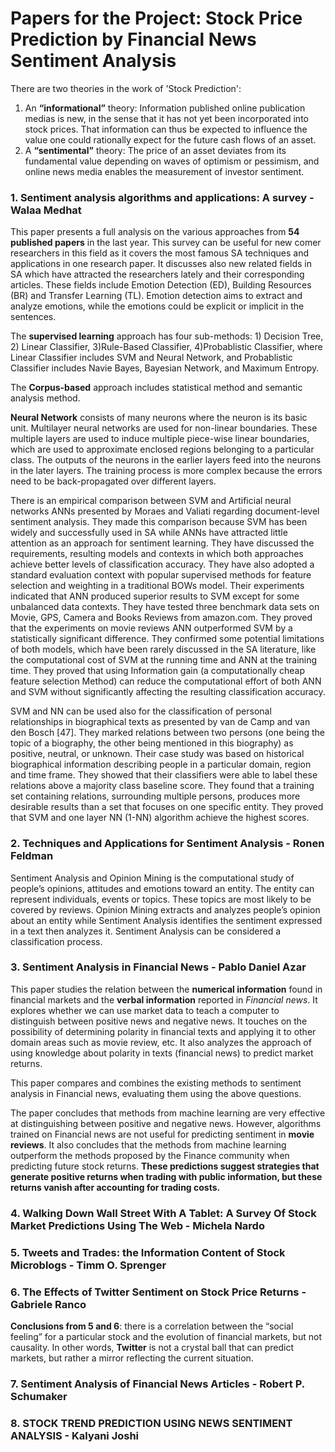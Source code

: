 
# Papers for the Project: Stock Price Prediction by Financial News Sentiment Analysis

There are two theories in the work of 'Stock Prediction':
1. An **“informational”** theory: Information published online publication medias is new, in the sense that it has not yet been incorporated into stock prices. That information can thus be expected to influence the value one could rationally expect for the future cash flows of an asset.
2. A **“sentimental”** theory: The price of an asset deviates from its fundamental value depending on waves of optimism or pessimism, and online news media enables the measurement of investor sentiment.

### 1. Sentiment analysis algorithms and applications: A survey - Walaa Medhat

This paper presents a full analysis on the various approaches from **54 published papers** in the last year. This survey can be useful for new comer researchers in this field as it covers the most famous SA techniques and applications in one research paper. It discusses also new related fields in SA which have attracted the researchers lately and their corresponding articles. These fields include Emotion Detection (ED), Building Resources (BR) and Transfer Learning (TL). Emotion detection aims to extract and analyze emotions, while the emotions could be explicit or implicit in the sentences.   

The **supervised learning** approach has four sub-methods: 1) Decision Tree, 2) Linear Classifier, 3)Rule-Based Classifier, 4)Probablistic Classifier, where Linear Classifier includes SVM and Neural Network, and Probablistic Classifier includes Navie Bayes, Bayesian Network, and Maximum Entropy. 

The **Corpus-based** approach includes statistical method and semantic analysis method. 

**Neural Network** consists of many neurons where the neuron is its basic unit. Multilayer neural networks are used for non-linear boundaries. These multiple layers are used to induce multiple piece-wise linear boundaries, which are used to approximate enclosed regions belonging to a particular class. The outputs of the neurons in the earlier layers feed into the neurons in the later layers. The training process is more complex because the errors need to be back-propagated over different layers. 

There is an empirical comparison between SVM and Artificial neural networks ANNs presented by Moraes and Valiati regarding document-level sentiment analysis. They made this comparison because SVM has been widely and successfully used in SA while ANNs have attracted little attention as an approach for sentiment learning. They have discussed the requirements, resulting models and contexts in which both approaches achieve better levels of classification accuracy. They have also adopted a standard evaluation context with popular supervised methods for feature selection and weighting in a traditional BOWs model. Their experiments indicated that ANN produced superior results to SVM except for some unbalanced data contexts. They have tested three benchmark data sets on Movie, GPS, Camera and Books Reviews from amazon.com. They proved that the experiments on movie reviews ANN outperformed SVM by a statistically significant difference. They confirmed some potential limitations of both models, which have been rarely discussed in the SA literature, like the computational cost of SVM at the running time and ANN at the training time. They proved that using Information gain (a computationally cheap feature selection Method) can reduce the computational effort of both ANN and SVM without significantly affecting the resulting classification accuracy.

SVM and NN can be used also for the classification of personal relationships in biographical texts as presented by van de Camp and van den Bosch [47]. They marked relations between two persons (one being the topic of a biography, the other being mentioned in this biography) as positive, neutral, or unknown. Their case study was based on historical biographical information describing people in a particular domain, region and time frame. They showed that their classifiers were able to label these relations above a majority class baseline score. They found that a training set containing relations, surrounding multiple persons, produces more desirable results than a set that focuses on one specific entity. They proved that SVM and one layer NN (1-NN) algorithm achieve the highest scores.

### 2. Techniques and Applications for Sentiment Analysis - Ronen Feldman

Sentiment Analysis and Opinion Mining is the computational study of people’s opinions, attitudes and emotions toward an entity. The entity can represent individuals, events or topics. These topics are most likely to be covered by reviews. Opinion Mining extracts and analyzes people’s opinion about an entity while Sentiment Analysis identifies the sentiment expressed in a text then analyzes it. Sentiment Analysis can be considered a classification process. 

### 3. Sentiment Analysis in Financial News - Pablo Daniel Azar

This paper studies the relation between the **numerical information** found in financial markets and the **verbal information** reported in *Financial news*. It explores whether we can use market data to teach a computer to distinguish between positive news and negative news. It touches on the possibility of determining polarity in financial texts and applying it to other domain areas such as movie review, etc. It also analyzes the approach of using knowledge about polarity in texts (financial news) to predict market returns.

This paper compares and combines the existing methods to sentiment analysis in Financial news, evaluating them using the above questions. 

The paper concludes that methods from machine learning are very effective at distinguishing between positive and negative news. However, algorithms trained on Financial news are not useful for predicting sentiment in **movie reviews**. It also concludes that the methods from machine learning outperform the methods proposed by the Finance community when predicting future stock returns. **These predictions suggest strategies that generate positive returns when trading with public information, but these returns vanish after accounting for trading costs.**

### 4. Walking Down Wall Street With A Tablet: A Survey Of Stock Market Predictions Using The Web - Michela Nardo

### 5. Tweets and Trades: the Information Content of Stock Microblogs - Timm O. Sprenger

### 6. The Effects of Twitter Sentiment on Stock Price Returns - Gabriele Ranco

**Conclusions from 5 and 6**: there is a correlation between the “social feeling” for a particular stock and the evolution of financial markets, but not causality. In other words, **Twitter** is not a crystal ball that can predict markets, but rather a mirror reflecting the current situation.

### 7. Sentiment Analysis of Financial News Articles - Robert P. Schumaker

### 8. STOCK TREND PREDICTION USING NEWS SENTIMENT ANALYSIS - Kalyani Joshi





